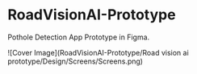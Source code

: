 # RoadVisionAI-Prototype
Pothole Detection App Prototype in Figma.

![Cover Image](RoadVisionAI-Prototype/Road vision ai prototype/Design/Screens/Screens.png)


